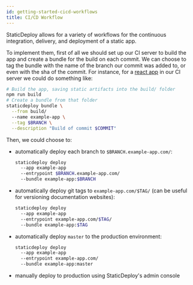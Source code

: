```yaml
---
id: getting-started-cicd-workflows
title: CI/CD Workflow
---
```


StaticDeploy allows for a variety of workflows for the continuous integration,
delivery, and deployment of a static app.

To implement them, first of all we should set up our CI server to build the app
and create a bundle for the build on each commit. We can choose to tag the
bundle with the name of the branch our commit was added to, or even with the sha
of the commit. For instance, for a
[react app](https://github.com/facebook/create-react-app) in our CI server we
could do something like:

```sh
# Build the app, saving static artifacts into the build/ folder
npm run build
# Create a bundle from that folder
staticdeploy bundle \
  --from build/
  --name example-app \
  --tag $BRANCH \
  --description "Build of commit $COMMIT"
```

Then, we could choose to:

- automatically deploy each branch to `$BRANCH.example-app.com/`:

  ```sh
  staticdeploy deploy
    --app example-app
    --entrypoint $BRANCH.example-app.com/
    --bundle example-app:$BRANCH
  ```

- automatically deploy git tags to `example-app.com/$TAG/` (can be useful for
  versioning documentation websites):

  ```sh
  staticdeploy deploy
    --app example-app
    --entrypoint example-app.com/$TAG/
    --bundle example-app:$TAG
  ```

- automatically deploy `master` to the production environment:

  ```sh
  staticdeploy deploy
    --app example-app
    --entrypoint example-app.com/
    --bundle example-app:master
  ```

- manually deploy to production using StaticDeploy's admin console
